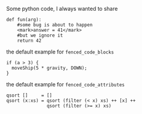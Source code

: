 Some python code, I always wanted to share

~~~~ {.python style="font-size: 12"}
def fun(arg):
    #some bug is about to happen
    <mark>answer = 41</mark>
    #but we ignore it
    return 42
~~~~

the default example for `fenced_code_blocks`

~~~~~~~
if (a > 3) {
  moveShip(5 * gravity, DOWN);
}
~~~~~~~

the default example for `fenced_code_attributes`

~~~~ {#mycode .haskell .numberLines startFrom="100"}
qsort []     = []
qsort (x:xs) = qsort (filter (< x) xs) ++ [x] ++
               qsort (filter (>= x) xs)
~~~~
